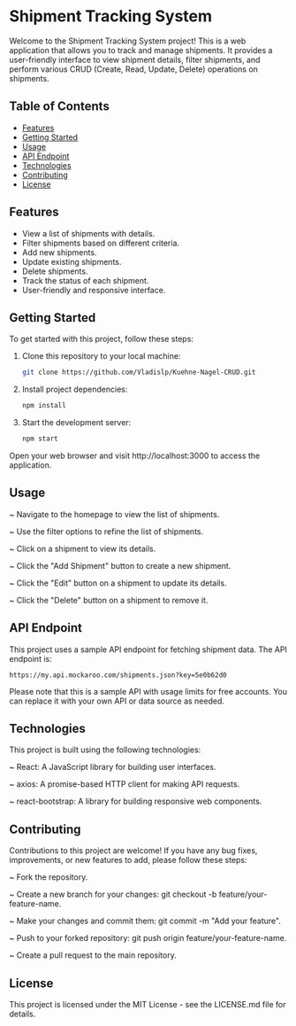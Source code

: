 # Shipment Tracking System

Welcome to the Shipment Tracking System project! This is a web application that allows you to track and manage shipments. It provides a user-friendly interface to view shipment details, filter shipments, and perform various CRUD (Create, Read, Update, Delete) operations on shipments.

## Table of Contents

- [Features](#features)
- [Getting Started](#getting-started)
- [Usage](#usage)
- [API Endpoint](#api-endpoint)
- [Technologies](#technologies)
- [Contributing](#contributing)
- [License](#license)

## Features

- View a list of shipments with details.
- Filter shipments based on different criteria.
- Add new shipments.
- Update existing shipments.
- Delete shipments.
- Track the status of each shipment.
- User-friendly and responsive interface.

## Getting Started

To get started with this project, follow these steps:

1. Clone this repository to your local machine:
   ```bash
   git clone https://github.com/Vladislp/Kuehne-Nagel-CRUD.git
2. Install project dependencies:
   ```bash
   npm install
3. Start the development server:
   ```bash
   npm start
Open your web browser and visit http://localhost:3000 to access the application.

## Usage

   ~ Navigate to the homepage to view the list of shipments.
  
   ~ Use the filter options to refine the list of shipments.
  
   ~ Click on a shipment to view its details.
  
   ~ Click the "Add Shipment" button to create a new shipment.
  
   ~ Click the "Edit" button on a shipment to update its details.
  
   ~ Click the "Delete" button on a shipment to remove it.

## API Endpoint

This project uses a sample API endpoint for fetching shipment data. The API endpoint is:

    https://my.api.mockaroo.com/shipments.json?key=5e0b62d0

Please note that this is a sample API with usage limits for free accounts. You can replace it with your own API or data source as needed.
## Technologies

This project is built using the following technologies:

  ~ React: A JavaScript library for building user interfaces.
  
  ~ axios: A promise-based HTTP client for making API requests.
  
  ~ react-bootstrap: A library for building responsive web components.

## Contributing

Contributions to this project are welcome! If you have any bug fixes, improvements, or new features to add, please follow these steps:

  ~ Fork the repository.
    
  ~ Create a new branch for your changes: git checkout -b feature/your-feature-name.
    
  ~ Make your changes and commit them: git commit -m "Add your feature".
    
  ~ Push to your forked repository: git push origin feature/your-feature-name.
    
  ~ Create a pull request to the main repository.

## License

This project is licensed under the MIT License - see the LICENSE.md file for details.
